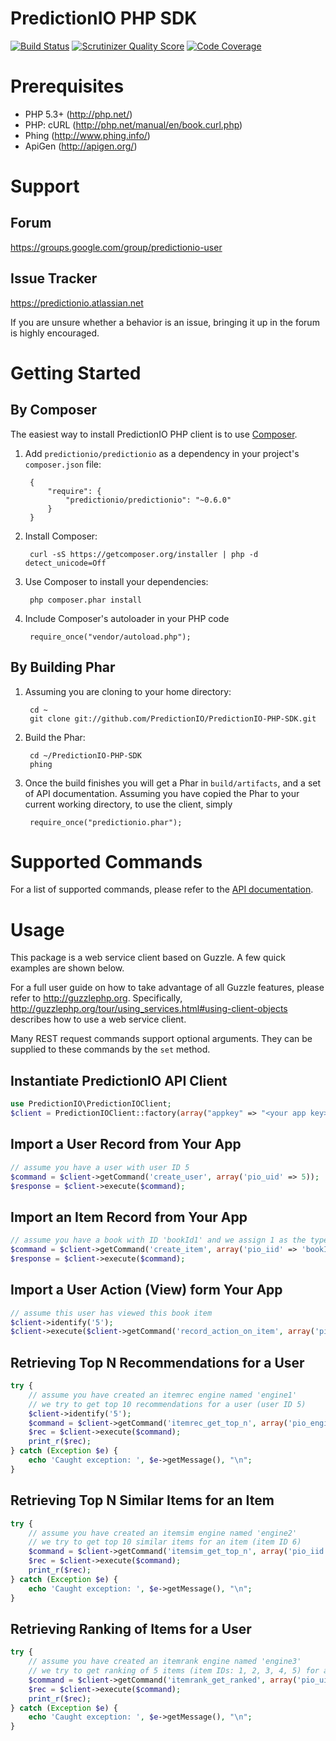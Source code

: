 PredictionIO PHP SDK
====================

[![Build Status](https://travis-ci.org/PredictionIO/PredictionIO-PHP-SDK.png?branch=develop)](https://travis-ci.org/PredictionIO/PredictionIO-PHP-SDK)
[![Scrutinizer Quality Score](https://scrutinizer-ci.com/g/PredictionIO/PredictionIO-PHP-SDK/badges/quality-score.png?s=bba570e3add382f4f56fcba65ec0b4f0b8622091)](https://scrutinizer-ci.com/g/PredictionIO/PredictionIO-PHP-SDK/)
[![Code Coverage](https://scrutinizer-ci.com/g/PredictionIO/PredictionIO-PHP-SDK/badges/coverage.png?s=db1de9fde081fedd79346b4aba562ab56853ed45)](https://scrutinizer-ci.com/g/PredictionIO/PredictionIO-PHP-SDK/)

Prerequisites
=============

* PHP 5.3+ (http://php.net/)
* PHP: cURL (http://php.net/manual/en/book.curl.php)
* Phing (http://www.phing.info/)
* ApiGen (http://apigen.org/)


Support
=======


Forum
-----

https://groups.google.com/group/predictionio-user


Issue Tracker
-------------

https://predictionio.atlassian.net

If you are unsure whether a behavior is an issue, bringing it up in the forum is highly encouraged.


Getting Started
===============


By Composer
-----------

The easiest way to install PredictionIO PHP client is to use [Composer](http://getcomposer.org/).

1. Add `predictionio/predictionio` as a dependency in your project's ``composer.json`` file:

        {
            "require": {
                "predictionio/predictionio": "~0.6.0"
            }
        }

2. Install Composer:

        curl -sS https://getcomposer.org/installer | php -d detect_unicode=Off

3. Use Composer to install your dependencies:

        php composer.phar install

4. Include Composer's autoloader in your PHP code

        require_once("vendor/autoload.php");


By Building Phar
----------------

1. Assuming you are cloning to your home directory:

        cd ~
        git clone git://github.com/PredictionIO/PredictionIO-PHP-SDK.git

2. Build the Phar:

        cd ~/PredictionIO-PHP-SDK
        phing

3. Once the build finishes you will get a Phar in `build/artifacts`, and a set of API documentation.
   Assuming you have copied the Phar to your current working directory, to use the client, simply

        require_once("predictionio.phar");


Supported Commands
==================

For a list of supported commands, please refer to the
[API documentation](http://docs.prediction.io/php/api/).


Usage
=====

This package is a web service client based on Guzzle.
A few quick examples are shown below.

For a full user guide on how to take advantage of all Guzzle features, please refer to http://guzzlephp.org.
Specifically, http://guzzlephp.org/tour/using_services.html#using-client-objects describes how to use a web service client.

Many REST request commands support optional arguments.
They can be supplied to these commands by the `set` method.


Instantiate PredictionIO API Client
-----------------------------------

```PHP
use PredictionIO\PredictionIOClient;
$client = PredictionIOClient::factory(array("appkey" => "<your app key>"));
```


Import a User Record from Your App
----------------------------------

```PHP
// assume you have a user with user ID 5
$command = $client->getCommand('create_user', array('pio_uid' => 5));
$response = $client->execute($command);
```


Import an Item Record from Your App
-----------------------------------

```PHP
// assume you have a book with ID 'bookId1' and we assign 1 as the type ID for book
$command = $client->getCommand('create_item', array('pio_iid' => 'bookId1', 'pio_itypes' => 1));
$response = $client->execute($command);
```


Import a User Action (View) form Your App
-----------------------------------------

```PHP
// assume this user has viewed this book item
$client->identify('5');
$client->execute($client->getCommand('record_action_on_item', array('pio_action' => 'view', 'pio_iid' => 'bookId1')));
```


Retrieving Top N Recommendations for a User
-------------------------------------------

```PHP
try {
    // assume you have created an itemrec engine named 'engine1'
    // we try to get top 10 recommendations for a user (user ID 5)
    $client->identify('5');
    $command = $client->getCommand('itemrec_get_top_n', array('pio_engine' => 'engine1', 'pio_n' => 10));
    $rec = $client->execute($command);
    print_r($rec);
} catch (Exception $e) {
    echo 'Caught exception: ', $e->getMessage(), "\n";
}
```


Retrieving Top N Similar Items for an Item
------------------------------------------

```PHP
try {
    // assume you have created an itemsim engine named 'engine2'
    // we try to get top 10 similar items for an item (item ID 6)
    $command = $client->getCommand('itemsim_get_top_n', array('pio_iid' => '6', 'pio_engine' => 'engine2', 'pio_n' => 10));
    $rec = $client->execute($command);
    print_r($rec);
} catch (Exception $e) {
    echo 'Caught exception: ', $e->getMessage(), "\n";
}
```


Retrieving Ranking of Items for a User
--------------------------------------

```PHP
try {
    // assume you have created an itemrank engine named 'engine3'
    // we try to get ranking of 5 items (item IDs: 1, 2, 3, 4, 5) for a user (user ID 7)
    $command = $client->getCommand('itemrank_get_ranked', array('pio_uid' => '7', 'pio_iids' => '1,2,3,4,5', 'pio_engine' => 'engine3'));
    $rec = $client->execute($command);
    print_r($rec);
} catch (Exception $e) {
    echo 'Caught exception: ', $e->getMessage(), "\n";
}
```
